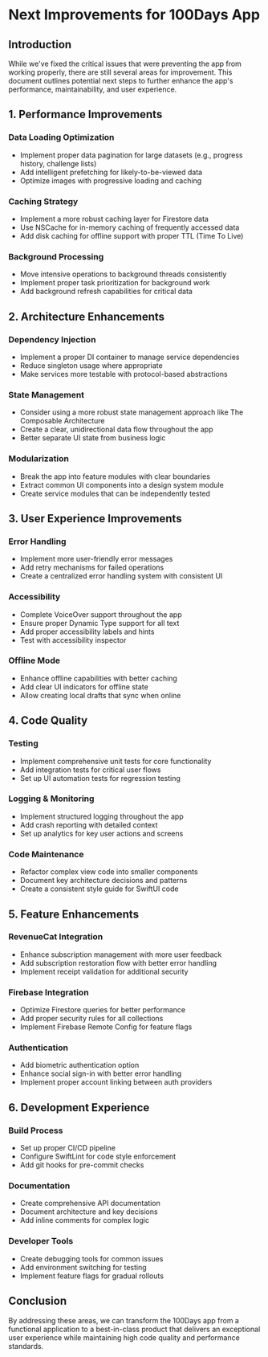 # Next Improvements for 100Days App

## Introduction

While we've fixed the critical issues that were preventing the app from working properly, there are still several areas for improvement. This document outlines potential next steps to further enhance the app's performance, maintainability, and user experience.

## 1. Performance Improvements

### Data Loading Optimization

- Implement proper data pagination for large datasets (e.g., progress history, challenge lists)
- Add intelligent prefetching for likely-to-be-viewed data
- Optimize images with progressive loading and caching

### Caching Strategy

- Implement a more robust caching layer for Firestore data
- Use NSCache for in-memory caching of frequently accessed data
- Add disk caching for offline support with proper TTL (Time To Live)

### Background Processing

- Move intensive operations to background threads consistently
- Implement proper task prioritization for background work
- Add background refresh capabilities for critical data

## 2. Architecture Enhancements

### Dependency Injection

- Implement a proper DI container to manage service dependencies
- Reduce singleton usage where appropriate
- Make services more testable with protocol-based abstractions

### State Management

- Consider using a more robust state management approach like The Composable Architecture
- Create a clear, unidirectional data flow throughout the app
- Better separate UI state from business logic

### Modularization

- Break the app into feature modules with clear boundaries
- Extract common UI components into a design system module
- Create service modules that can be independently tested

## 3. User Experience Improvements

### Error Handling

- Implement more user-friendly error messages
- Add retry mechanisms for failed operations
- Create a centralized error handling system with consistent UI

### Accessibility

- Complete VoiceOver support throughout the app
- Ensure proper Dynamic Type support for all text
- Add proper accessibility labels and hints
- Test with accessibility inspector

### Offline Mode

- Enhance offline capabilities with better caching
- Add clear UI indicators for offline state
- Allow creating local drafts that sync when online

## 4. Code Quality

### Testing

- Implement comprehensive unit tests for core functionality
- Add integration tests for critical user flows
- Set up UI automation tests for regression testing

### Logging & Monitoring

- Implement structured logging throughout the app
- Add crash reporting with detailed context
- Set up analytics for key user actions and screens

### Code Maintenance

- Refactor complex view code into smaller components
- Document key architecture decisions and patterns
- Create a consistent style guide for SwiftUI code

## 5. Feature Enhancements

### RevenueCat Integration

- Enhance subscription management with more user feedback
- Add subscription restoration flow with better error handling
- Implement receipt validation for additional security

### Firebase Integration

- Optimize Firestore queries for better performance
- Add proper security rules for all collections
- Implement Firebase Remote Config for feature flags

### Authentication

- Add biometric authentication option
- Enhance social sign-in with better error handling
- Implement proper account linking between auth providers

## 6. Development Experience

### Build Process

- Set up proper CI/CD pipeline
- Configure SwiftLint for code style enforcement
- Add git hooks for pre-commit checks

### Documentation

- Create comprehensive API documentation
- Document architecture and key decisions
- Add inline comments for complex logic

### Developer Tools

- Create debugging tools for common issues
- Add environment switching for testing
- Implement feature flags for gradual rollouts

## Conclusion

By addressing these areas, we can transform the 100Days app from a functional application to a best-in-class product that delivers an exceptional user experience while maintaining high code quality and performance standards.
